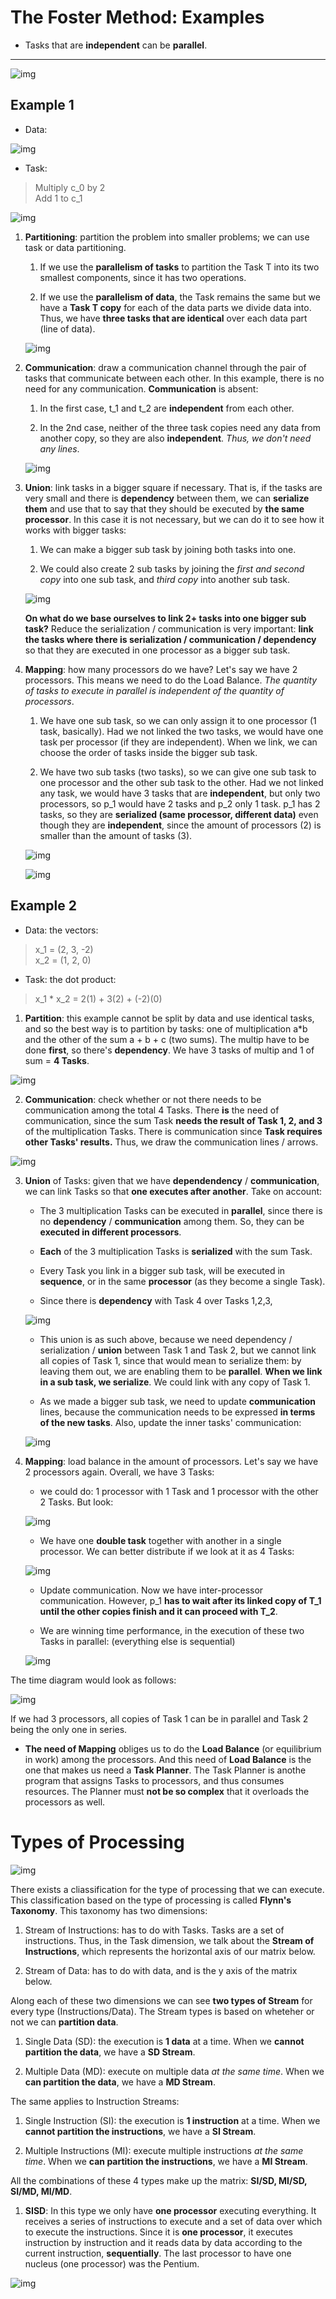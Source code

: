 # The Foster Method: Examples

- Tasks that are **independent** can be **parallel**.

----

![img](res/3.png)

## Example 1

- Data:

![img](res/1.png)

- Task:

> Multiply c_0 by 2 <br />
> Add 1 to c_1

![img](res/2.png)



1. **Partitioning**: partition the problem into smaller problems; we can use task or data partitioning.

    1. If we use the **parallelism of tasks** to partition the Task T into its two smallest components, since it has two operations.

    2. If we use the **parallelism of data**, the Task remains the same but we have a **Task T copy** for each of the data parts we divide data into. Thus, we have **three tasks that are identical** over each data part (line of data).

    ![img](res/4.png)

2. **Communication**: draw a communication channel through the pair of tasks that communicate between each other. In this example, there is no need for any communication. **Communication** is absent: 

    1. In the first case, t_1 and t_2 are **independent** from each other.
    
    2. In the 2nd case, neither of the three task copies need any data from another copy, so they are also **independent**. *Thus, we don't need any lines*.

    ![img](res/5.png)

3. **Union**: link tasks in a bigger square if necessary. That is, if the tasks are very small and there is **dependency** between them, we can **serialize them** and use that to say that they should be executed by **the same processor**. In this case it is not necessary, but we can do it to see how it works with bigger tasks:

    1. We can make a bigger sub task by joining both tasks into one.

    2. We could also create 2 sub tasks by joining the *first and second copy* into one sub task, and *third copy* into another sub task.

    ![img](res/6.png)

    **On what do we base ourselves to link 2+ tasks into one bigger sub task?** Reduce the serialization / communication is very important: **link the tasks where there is serialization / communication / dependency** so that they are executed in one processor as a bigger sub task.

4. **Mapping**: how many processors do we have? Let's say we have 2 processors. This means we need to do the Load Balance. *The quantity of tasks to execute in parallel is independent of the quantity of processors*.

    1. We have one sub task, so we can only assign it to one processor (1 task, basically). Had we not linked the two tasks, we would have one task per processor (if they are independent). When we link, we can choose the order of tasks inside the bigger sub task. 

    2. We have two sub tasks (two tasks), so we can give one sub task to one processor and the other sub task to the other. Had we not linked any task, we  would have 3 tasks that are **independent**, but only two processors, so p_1 would have 2 tasks and p_2 only 1 task. p_1 has 2 tasks, so they are **serialized (same processor, different data)** even though they are **independent**, since the amount of processors (2) is smaller than the amount of tasks (3).

    ![img](res/7.png)

    ![img](res/8.png)

## Example 2

- Data: the vectors:

> x_1 = (2, 3, -2) <br />
> x_2 = (1, 2, 0)

- Task: the dot product:

> x_1 * x_2 = 2(1) + 3(2) + (-2)(0)

1. **Partition**: this example cannot be split by data and use identical tasks, and so the best way is to partition by tasks: one of multiplication a*b and the other of the sum a + b + c (two sums). The multip have to be done **first**, so there's **dependency**. We have 3 tasks of multip and 1 of sum = **4 Tasks**.

![img](res/9.png)

2. **Communication**: check whether or not there needs to be communication among the total 4 Tasks. There **is** the need of communication, since the sum Task **needs the result of Task 1, 2, and 3** of the multiplication Tasks. There is communication since **Task requires other Tasks' results.** Thus, we draw the communication lines / arrows. 

![img](res/10.png)

3. **Union** of Tasks: given that we have **dependendency** / **communication**, we can link Tasks so that **one executes after another**. Take on account:

    - The 3 multiplication Tasks can be executed in **parallel**, since there is no **dependency** / **communication** among them. So, they can be **executed in different processors**.

    - **Each** of the 3 multiplication Tasks is **serialized** with the sum Task.

    - Every Task you link in a bigger sub task, will be executed in **sequence**, or in the same **processor** (as they become a single Task).

    - Since there is **dependency** with Task 4 over Tasks 1,2,3, 

    ![img](res/11.png)

    - This union is as such above, because we need dependency / serialization / **union** between Task 1 and Task 2, but we cannot link all copies of Task 1, since that would mean to serialize them: by leaving them out, we are enabling them to be **parallel**. **When we link in a sub task, we serialize**. We could link with any copy of Task 1.

    - As we made a bigger sub task, we need to update **communication** lines, because the communication needs to be expressed **in terms of the new tasks**. Also, update the inner tasks' communication:

    ![img](res/12.png)

4. **Mapping**: load balance in the amount of processors. Let's say we have 2 processors again. Overall, we have 3 Tasks: 

    - we could do: 1 processor with 1 Task and 1 processor with the other 2 Tasks. But look:

    ![img](res/13.png) 

    - We have one **double task** together with another in a single processor. We can better distribute if we look at it as 4 Tasks:

    ![img](res/14.png)

    - Update communication. Now we have inter-processor communication. However, p_1 **has to wait after its linked copy of T_1 until the other copies finish and it can proceed with T_2**.

    - We are winning time performance, in the execution of these two Tasks in parallel: (everything else is sequential)

    ![img](res/15.png)

The time diagram would look as follows:

![img](res/16.png)

If we had 3 processors, all copies of Task 1 can be in parallel and Task 2 being the only one in series.

- **The need of Mapping** obliges us to do the **Load Balance** (or equilibrium in work) among the processors. And this need of **Load Balance** is the one that makes us need a **Task Planner**. The Task Planner is anothe program that assigns Tasks to processors, and thus consumes resources. The Planner must **not be so complex** that it overloads the processors as well.

# Types of Processing

![img](res/17.png)

There exists a cliassification for the type of processing that we can execute. This classification based on the type of processing is called **Flynn's Taxonomy**. This taxonomy has two dimensions: 

1. Stream of Instructions: has to do with Tasks. Tasks are a set of instructions. Thus, in the Task dimension, we talk about the **Stream of Instructions**, which represents the horizontal axis of our matrix below.

2. Stream of Data: has to do with data, and is the y axis of the matrix below.

Along each of these two dimensions we can see **two types of Stream** for every type (Instructions/Data). The Stream types is based on wheteher or not we can **partition data**.

1. Single Data (SD): the execution is **1 data** at a time. When we **cannot partition the data**, we have a **SD Stream**.

2. Multiple Data (MD): execute on multiple data *at the same time*. When we **can partition the data**, we have a **MD Stream**.

The same applies to Instruction Streams:

1. Single Instruction (SI): the execution is **1 instruction** at a time. When we **cannot partition the instructions**, we have a **SI Stream**.

2. Multiple Instructions (MI): execute multiple instructions *at the same time*. When we **can partition the instructions**, we have a **MI Stream**.

All the combinations of these 4 types make up the matrix: **SI/SD, MI/SD, SI/MD, MI/MD**.

1. **SISD**: In this type we only have **one processor** executing everything. It receives a series of instructions to execute and a set of data over which to execute the instructions. Since it is **one processor**, it executes instruction by instruction and it reads data by data according to the current instruction, **sequentially**. The last processor to have one nucleus (one processor) was the Pentium.

![img](res/18.png)